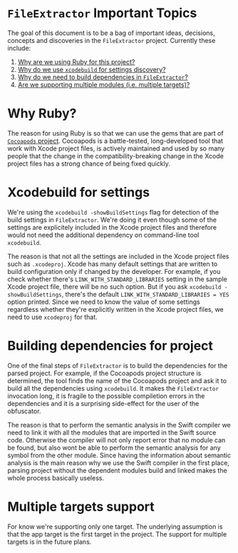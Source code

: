 # `FileExtractor` Important Topics

The goal of this document is to be a bag of important ideas, decisions, concepts and discoveries in the `FileExtractor` project. Currently these include:

1. [Why are we using Ruby for this project?](#ruby)
2. [Why do we use `xcodebuild` for settings discovery?](#xcodebuild)
3. [Why do we need to build dependencies in `FileExtractor`?](#dependencies)
4. [Are we supporting multiple modules (i.e. multiple targets)?](#targets)

# <a name="ruby"></a> Why Ruby?

The reason for using Ruby is so that we can use the gems that are part of [`Cocoapods` project](https://github.com/CocoaPods). Cocoapods is a battle-tested, long-developed tool that work with Xcode project files, is actively maintained and used by so many people that the change in the compatibility-breaking change in the Xcode project files has a strong chance of being fixed quickly.

# <a name="xcodebuild"></a> Xcodebuild for settings

We're using the `xcodebuild -showBuildSettings` flag for detection of the build settings in `FileExtractor`. We're doing it even though some of the settings are explicitely included in the Xcode project files and therefore would not need the additional dependency on command-line tool `xcodebuild`.

The reason is that not all the settings are included in the Xcode project files such as `.xcodeproj`. Xcode has many default settings that are written to build configuration only if changed by the developer. For example, if you check whether there's `LINK_WITH_STANDARD_LIBRARIES` setting in the sample Xcode project file, there will be no such option. But if you ask `xcodebuild -showBuildSettings`, there's the default `LINK_WITH_STANDARD_LIBRARIES = YES` option printed. Since we need to know the value of some settings regardless whether they're explicitly written in the Xcode project files, we need to use `xcodeproj` for that.

# <a name="dependencies"></a> Building dependencies for project

One of the final steps of `FileExtractor` is to build the dependencies for the parsed project. For example, if the Cocoapods project structure is determined, the tool finds the name of the Cocoapods project and ask it to build all the dependencies using `xcodebuild`. It makes the `FileExtractor` invocation long, it is fragile to the possible compiletion errors in the dependencies and it is a surprising side-effect for the user of the obfuscator.

The reason is that to perform the semantic analysis in the Swift compiler we need to link it with all the modules that are imported in the Swift source code. Otherwise the compiler will not only report error that no module can be found, but also wont be able to perform the semantic analysis for any symbol from the other module. Since having the information about semantic analysis is the main reason why we use the Swift compiler in the first place, parsing project without the dependent modules build and linked makes the whole process basically useless.

# <a name="targets"></a> Multiple targets support

For know we're supporting only one target. The underlying assumption is that the app target is the first target in the project. The support for multiple targets is in the future plans.
